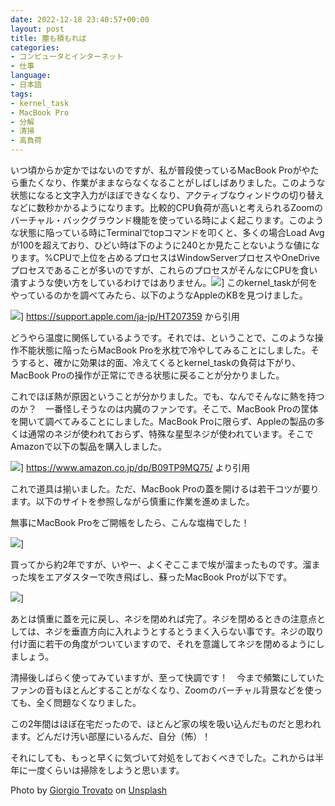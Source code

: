 ```yaml
---
date: 2022-12-18 23:40:57+00:00
layout: post
title: 塵も積もれば
categories:
- コンピュータとインターネット
- 仕事
language:
- 日本語
tags:
- kernel_task
- MacBook Pro
- 分解
- 清掃
- 高負荷
---
```


いつ頃からか定かではないのですが、私が普段使っているMacBook Proがやたら重たくなり、作業がままならなくなることがしばしばありました。このような状態になると文字入力がほぼできなくなり、アクティブなウィンドウの切り替えなどに数秒かかるようになります。比較的CPU負荷が高いと考えられるZoomのバーチャル・バックグラウンド機能を使っている時によく起こります。このような状態に陥っている時にTerminalでtopコマンドを叩くと、多くの場合Load Avgが100を超えており、ひどい時は下のように240とか見たことないような値になります。%CPUで上位を占めるプロセスはWindowServerプロセスやOneDriveプロセスであることが多いのですが、これらのプロセスがそんなにCPUを食い潰すような使い方をしているわけではありません。![](https://blog.shin.do/wp-content/uploads/2022/12/Top-on-Terminal-1024x711.png)] このkernel_taskが何をやっているのかを調べてみたら、以下のようなAppleのKBを見つけました。

![](https://blog.shin.do/wp-content/uploads/2022/12/kernel_task-1024x428.png)]  https://support.apple.com/ja-jp/HT207359 から引用

どうやら温度に関係しているようです。それでは、ということで、このような操作不能状態に陥ったらMacBook Proを氷枕で冷やしてみることにしました。そうすると、確かに効果は的面、冷えてくるとkernel_taskの負荷は下がり、MacBook Proの操作が正常にできる状態に戻ることが分かりました。

これでほぼ熱が原因ということが分かりました。でも、なんでそんなに熱を持つのか？　一番怪しそうなのは内臓のファンです。そこで、MacBook Proの筐体を開いて調べてみることにしました。MacBook Proに限らず、Appleの製品の多くは通常のネジが使われておらず、特殊な星型ネジが使われています。そこでAmazonで以下の製品を購入しました。

![](https://blog.shin.do/wp-content/uploads/2022/12/71og4A6SsXL._AC_SX679_-268x300.jpg)]  https://www.amazon.co.jp/dp/B09TP9MQ75/ より引用

これで道具は揃いました。ただ、MacBook Proの蓋を開けるは若干コツが要ります。以下のサイトを参照しながら慎重に作業を進めました。



無事にMacBook Proをご開帳をしたら、こんな塩梅でした！

![](https://blog.shin.do/wp-content/uploads/2022/12/IMG_8530-1024x768.jpeg)] 

買ってから約2年ですが、いやー、よくぞここまで埃が溜まったものです。溜まった埃をエアダスターで吹き飛ばし、蘇ったMacBook Proが以下です。

![](https://blog.shin.do/wp-content/uploads/2022/12/IMG_8535-1024x768.jpeg)] 

あとは慎重に蓋を元に戻し、ネジを閉めれば完了。ネジを閉めるときの注意点としては、ネジを垂直方向に入れようとするとうまく入らない事です。ネジの取り付け面に若干の角度がついていますので、それを意識してネジを閉めるようにしましょう。

清掃後しばらく使ってみていますが、至って快調です！　今まで頻繁にしていたファンの音もほとんどすることがなくなり、Zoomのバーチャル背景などを使っても、全く問題なくなりました。

この2年間はほぼ在宅だったので、ほとんど家の埃を吸い込んだものだと思われます。どんだけ汚い部屋にいるんだ、自分（怖）！

それにしても、もっと早くに気づいて対処をしておくべきでした。これからは半年に一度くらいは掃除をしようと思います。

Photo by [Giorgio Trovato](https://unsplash.com/@giorgiotrovato?utm_source=unsplash&utm_medium=referral&utm_content=creditCopyText) on [Unsplash](https://unsplash.com/s/photos/macbook-pro?utm_source=unsplash&utm_medium=referral&utm_content=creditCopyText)








